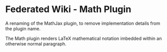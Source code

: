 # Federated Wiki - Math Plugin

A renaming of the MathJax plugin, to remove implementation details from the plugin name.  

The Math plugin renders LaTeX mathematical notation imbedded within an otherwise normal paragraph.